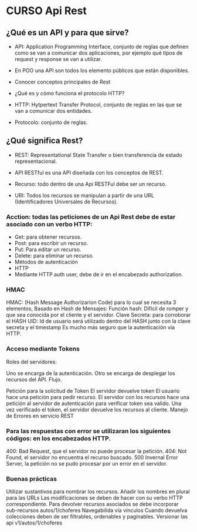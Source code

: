 # CURSO Api Rest
## ¿Qué es un API y para que sirve?
-   API: Application Programming Interface, conjunto de reglas que definen como se van a comunicar dos aplicaciones, por ejemplo qué tipos de request y response se van a utilizar.

-   En POO una API son todos los elemento públicos que están disponibles.

-   Conocer conceptos principales de Rest
-   ¿Qué es y cómo funciona el protocolo HTTP?
-   HTTP: Hytpertext Transfer Protocol, conjunto de reglas en las que se van a comunicar dos entidades.

-   Protocolo: conjunto de reglas.

## ¿Qué significa Rest?
-   REST: Representational State Transfer o bien transferencia de estado representacional.

-   API RESTful es una API diseñada con los conceptos de REST.

-   Recurso: todo dentro de una Api RESTFul debe ser un recurso.
-   URI: Todos los recursos se manipulan a partir de una URL (Identificadores Universales de Recursos).

### Acction: todas las peticiones de un Api Rest debe de estar asociado con un verbo HTTP:

-   Get: para obtener recursos.
-   Post: para escribir un recurso.
-   Put: Para editar un recurso.
-   Delete: para eliminar un recurso.
-   Métodos de autenticación
-   HTTP
-   Mediante HTTP auth user, debe de ir en el encabezado authorization.

### HMAC
HMAC: (Hash Message Authorizarion Code) para lo cual se necesita 3 elementos, Basado en Hash de Mensajes:
Función hash: Difícil de romper y que sea conocida por el cliente y el servidor.
Clave Secreta: para corroborar el HASH
UID: Id de usuario será utilizado dentro del HASH junto con la clave secreta y el timestamp
Es mucho más seguro que la autenticación vía HTTP.

### Acceso mediante Tokens
Roles del servidores:

Uno se encarga de la autenticación.
Otro se encarga de desplegar los recursos del API.
Flujo.

Petición para la solicitud de Token
El servidor devuelve token
El usuario hace una petición para pedir recurso.
El servidor con los recursos hace una petición al servidor de autenticación para verificar token sea valido.
Una vez verificado el token, el servidor devuelve los recursos al cliente.
Manejo de Errores en servicio REST

### Para las respuestas con error se utilizaran los siguientes códigos: en los encabezados HTTP.

400: Bad Request, que el servidor no puede procesar la petición.
404: Not Found, el servidor no encuentra el recurso buscado.
500 Invernal Error Server, la petición no se pudo procesar por un error en el servidor.

### Buenas prácticas
Utilizar sustantivos para nombrar los recursos.
Añadir los nombres en plural para las URLs
Las modificaciones se deben de hacer con su verbo HTTP correspondiente.
Para devolver recursos asociados se debe incorporar sub-recursos
autos/1/choferes
Navegabilida vía vínculos
Cuando devuelva colecciones deben de ser filtrables, ordenables y paginables.
Versionar las api
v1/autos/1/choferes